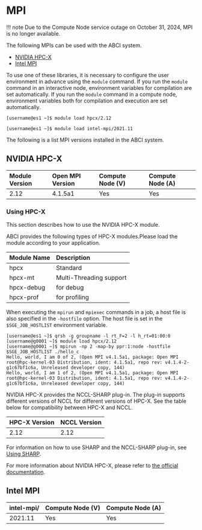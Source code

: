 # MPI

!!! note
    Due to the Compute Node service outage on October 31, 2024, MPI is no longer available.

The following MPIs can be used with the ABCI system.

* [NVIDIA HPC-X](https://developer.nvidia.com/networking/hpc-x)
* [Intel MPI](https://software.intel.com/en-us/intel-mpi-library)

To use one of these libraries, it is necessary to configure the user environment in advance using the `module` command.
If you run the `module` command in an interactive node, environment variables for compilation are set automatically.
If you run the `module` command in a compute node, environment variables both for compilation and execution are set automatically.

```
[username@es1 ~]$ module load hpcx/2.12
```

```
[username@es1 ~]$ module load intel-mpi/2021.11
```

The following is a list MPI versions installed in the ABCI system.

## NVIDIA HPC-X

| Module Version | Open MPI Version |  Compute Node (V) | Compute Node (A) |
| :-- | :-- | :-- | :-- |
| 2.12 | 4.1.5a1 | Yes | Yes |

### Using HPC-X

This section describes how to use the NVIDIA HPC-X module.

ABCI provides the following types of HPC-X modules.Please load the module according to your application.

| Module Name | Description |
| :-- | :-- |
| hpcx       | Standard  |
| hpcx-mt    | Multi-Threading support |
| hpcx-debug | for debug  |
| hpcx-prof  | for profiling  |

When executing the `mpirun` and `mpiexec` commands in a job, a host file is also specified in the `-hostfile` option.
The host file is set in the `$SGE_JOB_HOSTLIST` environment variable.

```
[username@es1 ~]$ qrsh -g groupname -l rt_F=2 -l h_rt=01:00:0
[username@g0001 ~]$ module load hpcx/2.12
[username@g0001 ~]$ mpirun -np 2 -map-by ppr:1:node -hostfile $SGE_JOB_HOSTLIST ./hello_c
Hello, world, I am 0 of 2, (Open MPI v4.1.5a1, package: Open MPI root@hpc-kernel-03 Distribution, ident: 4.1.5a1, repo rev: v4.1.4-2-g1c67bf1c6a, Unreleased developer copy, 144)
Hello, world, I am 1 of 2, (Open MPI v4.1.5a1, package: Open MPI root@hpc-kernel-03 Distribution, ident: 4.1.5a1, repo rev: v4.1.4-2-g1c67bf1c6a, Unreleased developer copy, 144)
```

NVIDIA HPC-X provides the NCCL-SHARP plug-in.
The plug-in supports different versions of NCCL for different versions of HPC-X.
See the table below for compatibility between HPC-X and NCCL.

| HPC-X Version | NCCL Version |
| :-- | :-- |
| 2.12 | 2.12 |

For information on how to use SHARP and the NCCL-SHARP plug-in, see [Using SHARP](tips/sharp.md).

For more information about NVIDIA HPC-X, please refer to [the official documentation](https://docs.nvidia.com/networking/category/hpcx).

## Intel MPI

| intel-mpi/ | Compute Node (V) | Compute Node (A) |
|:--|:--|:--|
| 2021.11 | Yes | Yes |
